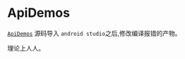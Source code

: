 # ApiDemos
[`ApiDemos`](https://github.com/aosp-mirror/platform_development/tree/master/samples/ApiDemos) 源码导入 `android studio`之后,修改编译报错的产物。

理论上人人。
